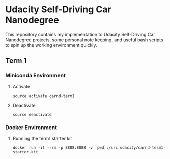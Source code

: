 # Udacity Self-Driving Car Nanodegree

This repository contains my implementation to Udacity Self-Driving Car Nanodegree projects, some personal note keeping, and useful bash scripts to spin up the working environment quickly.

## Term 1

### Miniconda Environment

1. Activate

    ```
    source activate carnd-term1 
    ```

2. Deactivate

    ```
    source deactivate
    ```

### Docker Environment

1. Running the term1 starter kit

    ```
    docker run -it --rm -p 8888:8888 -v `pwd`:/src udacity/carnd-term1-starter-kit
    ```


